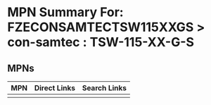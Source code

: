 



# MPN Summary For: FZECONSAMTECTSW115XXGS > con-samtec : TSW-115-XX-G-S

## MPNs
  

|MPN|Direct Links|Search Links|
| :--- | :--- | :--- |
||||
